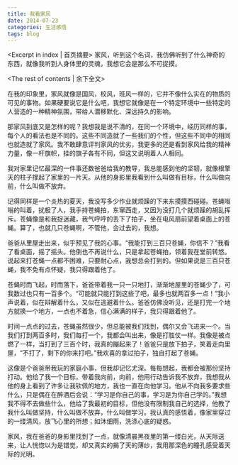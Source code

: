 ```yaml
---
title: 我看家风
date: 2014-07-23
categories: 生活感悟
tags: blog
---
```

<Excerpt in index | 首页摘要>
家风，听到这个名词，我仿佛听到了什么神奇的东西，就像我听到人身体里的灵魂，我想它会是那么不可捉摸。
<!--more-->
<The rest of contents | 余下全文>

在我的印象里，家风就像是国风，校风，班风一样的，它并不像什么实在的物质的可见的事物。如果硬要说它是什么吧，我想它就像是在一个特定环境中一些特定的人营造的一种精神氛围，带给人潜移默化、深远持久的影响。

那家风到底又是怎样的呢？我想我是说不清的，在同一个环境中，经历同样的事，每个人的看法也是不同的。这些不同造就了一些我们的个性，但这些不同中的相同也就造就了家风。我不敢肆意评判家风的优劣，我更多的还是看到家风给我的精神力量，像一杆旗帜，挂的旗子各有不同，但这又说明着人人相同。

我对家里记忆最深的一件事还数爸爸给我的教导，我总能感到他的坚韧，就像根擎天的柱子撑起了家里的一片天。从他的身影里我看到什么叫做有目标，什么叫做向前，什么叫做不放弃。

记得同样是一个炎热的夏天，我没写多少作业就烦躁的下来东摸摸西碰碰。苍蝇嗡嗡的叫着，扰极了人，我手持苍蝇拍，东窜西走，又因为没打几个就烦躁的胡乱挥斥。苍蝇像是和我捉迷藏，我气呼呼的丢下了拍子，坐在电风扇前望着桌面上的苍蝇。算了，也就几只苍蝇啊，不管他，会过去的，我想。

爸爸从里屋走出来，似乎预见了我的心事。“我能打到三百只苍蝇，你信不？”我看了看桌面，摇了摇头。他倒也不再说什么，只是拿起苍蝇拍，领着我在堂前转悠。说起来打苍蝇一点都不困难，只要耐心点，我想总会打到的。但如果说是三百只苍蝇，我不免有点怀疑，我只得跟着他了。

苍蝇时而飞起，时而落下，爸爸带着我一只一只地打，渐渐地屋里的苍蝇少了，可我数过也只有一百多个。“可能就只能打到这些了吧，最多也就两百多一点！”我小声说着，似在辩解着什么，又似在逃避着什么。爸爸仿佛没听见，还是打完一个地方就换一个地方，一点也不着急，信心满满的样子，我只得跟着他了。

时间一点点的过去，苍蝇虽然很少，但总能被我们找到，偶尔又会飞进来一个。当我们打到两百多时，我们每打一个，我都会叫出来，像是打胜仗一样。我像是被点燃了一样，当打到了三百个时，我真的蹦起来了！爸爸只是放下拍子，笑着走向里屋，“不打了，剩下的你来打吧。”我欢喜的拿过拍子，独自打起了苍蝇。

这像是个爸爸带我玩的家庭小事，但我却记忆尤深。每每想起，我都会被那份坚持打动。他给了我一个目标，带着我向前，向前，他用行动告诉我不放弃，我想我从他的身上看到了许多让我钦佩的地方，我也一直在向他学习。他从不向我多要求些什么，只是偶在在醉酒后会说：“学习是你自己的事，学习是为你自己学的。”我想我不得不去做些什么，他给了我最初的目标，但他没有限制我自己的选择，他教了我什么叫做坚持，什么叫做不放弃，什么叫做学习。我认真的感悟着，像家里穿过的一缕清风，放飞心里的所想；如沐细雨，洗涤心底的疑惑。

家风，我在爸爸的身影里找到了一点，就像清晨黑夜里的第一缕白光，从天际送来，让人恍惚以为是错觉，却又真实的揭了天的薄纱，我用那深色的瞳孔感受着天际的光明。
